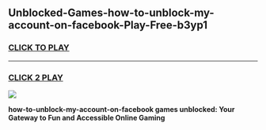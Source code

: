 
## Unblocked-Games-how-to-unblock-my-account-on-facebook-Play-Free-b3yp1
<h3>
<a href="https://premium76.site?title=how-to-unblock-my-account-on-facebook&ref=18A1">CLICK TO PLAY</a></h3>
<hr>

<h3>
<a href="https://premium76.site?title=how-to-unblock-my-account-on-facebook&ref=18A1">CLICK 2 PLAY</a>
  
</h3>

<a href="https://premium76.site?title=how-to-unblock-my-account-on-facebook&ref=18A1"><img src="https://clearcache.store/games.png"></a>


**how-to-unblock-my-account-on-facebook games unblocked: Your Gateway to Fun and Accessible Online Gaming**
